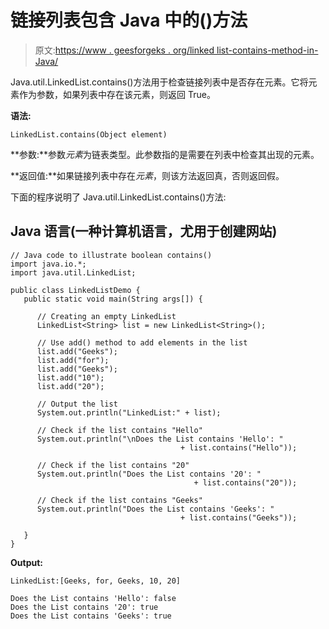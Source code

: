 # 链接列表包含 Java 中的()方法

> 原文:[https://www . geesforgeks . org/linked list-contains-method-in-Java/](https://www.geeksforgeeks.org/linkedlist-contains-method-in-java/)

Java.util.LinkedList.contains()方法用于检查链接列表中是否存在元素。它将元素作为参数，如果列表中存在该元素，则返回 True。

**语法:**

```
LinkedList.contains(Object element)
```

**参数:**参数*元素*为链表类型。此参数指的是需要在列表中检查其出现的元素。

**返回值:**如果链接列表中存在*元素*，则该方法返回真，否则返回假。

下面的程序说明了 Java.util.LinkedList.contains()方法:

## Java 语言(一种计算机语言，尤用于创建网站)

```
// Java code to illustrate boolean contains()
import java.io.*;
import java.util.LinkedList;

public class LinkedListDemo {
   public static void main(String args[]) {

      // Creating an empty LinkedList
      LinkedList<String> list = new LinkedList<String>();

      // Use add() method to add elements in the list
      list.add("Geeks");
      list.add("for");
      list.add("Geeks");
      list.add("10");
      list.add("20");

      // Output the list
      System.out.println("LinkedList:" + list);

      // Check if the list contains "Hello"
      System.out.println("\nDoes the List contains 'Hello': "
                                      + list.contains("Hello"));

      // Check if the list contains "20"
      System.out.println("Does the List contains '20': "
                                         + list.contains("20"));

      // Check if the list contains "Geeks"
      System.out.println("Does the List contains 'Geeks': "
                                      + list.contains("Geeks"));

   }
}
```

**Output:** 

```
LinkedList:[Geeks, for, Geeks, 10, 20]

Does the List contains 'Hello': false
Does the List contains '20': true
Does the List contains 'Geeks': true
```